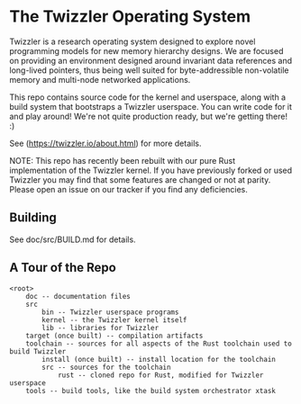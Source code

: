 # The Twizzler Operating System

Twizzler is a research operating system designed to explore novel
programming models for new memory hierarchy designs. We are focused on
providing an environment designed around invariant data references and
long-lived pointers, thus being well suited for byte-addressible
non-volatile memory and multi-node networked applications.

This repo contains source code for the kernel and userspace, along
with a build system that bootstraps a Twizzler userspace. You can
write code for it and play around! We're not quite production ready,
but we're getting there! :)

See (https://twizzler.io/about.html) for more details.

NOTE: This repo has recently been rebuilt with our pure Rust
implementation of the Twizzler kernel.  If you have previously forked
or used Twizzler you may find that some features are changed or not at
parity.  Please open an issue on our tracker if you find any
deficiencies.

## Building

See doc/src/BUILD.md for details.

## A Tour of the Repo

```
<root>
    doc -- documentation files
    src
        bin -- Twizzler userspace programs
        kernel -- the Twizzler kernel itself
        lib -- libraries for Twizzler
    target (once built) -- compilation artifacts
    toolchain -- sources for all aspects of the Rust toolchain used to build Twizzler
        install (once built) -- install location for the toolchain
        src -- sources for the toolchain
            rust -- cloned repo for Rust, modified for Twizzler userspace
    tools -- build tools, like the build system orchestrator xtask
```
